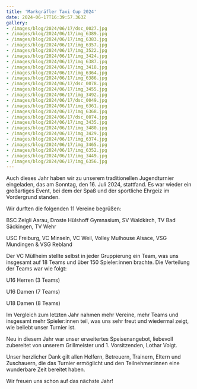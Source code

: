 ```yaml
---
title: 'Markgräfler Taxi Cup 2024'
date: 2024-06-17T16:39:57.363Z
gallery:
- /images/blog/2024/06/17/dsc_0027.jpg
- /images/blog/2024/06/17/img_6389.jpg
- /images/blog/2024/06/17/img_6383.jpg
- /images/blog/2024/06/17/img_6357.jpg
- /images/blog/2024/06/17/img_3522.jpg
- /images/blog/2024/06/17/img_3424.jpg
- /images/blog/2024/06/17/img_6387.jpg
- /images/blog/2024/06/17/img_3418.jpg
- /images/blog/2024/06/17/img_6364.jpg
- /images/blog/2024/06/17/img_6386.jpg
- /images/blog/2024/06/17/dsc_0078.jpg
- /images/blog/2024/06/17/img_3455.jpg
- /images/blog/2024/06/17/img_3492.jpg
- /images/blog/2024/06/17/dsc_0049.jpg
- /images/blog/2024/06/17/img_6361.jpg
- /images/blog/2024/06/17/img_6368.jpg
- /images/blog/2024/06/17/dsc_0074.jpg
- /images/blog/2024/06/17/img_3435.jpg
- /images/blog/2024/06/17/img_3480.jpg
- /images/blog/2024/06/17/img_3429.jpg
- /images/blog/2024/06/17/img_6374.jpg
- /images/blog/2024/06/17/img_3465.jpg
- /images/blog/2024/06/17/img_6352.jpg
- /images/blog/2024/06/17/img_3449.jpg
- /images/blog/2024/06/17/img_6356.jpg
---
```

Auch dieses Jahr haben wir zu unserem traditionellen Jugendturnier eingeladen, das am Sonntag, den 16. Juli 2024, stattfand. Es war wieder ein großartiges Event, bei dem der Spaß und der sportliche Ehrgeiz im Vordergrund standen.



Wir durften die folgenden 11 Vereine begrüßen:

BSC Zelgli Aarau, Droste Hülshoff Gymnasium, SV Waldkirch, TV Bad Säckingen, TV Wehr

USC Freiburg, VC Minseln, VC Weil, Volley Mulhouse Alsace, VSG Mundingen & VSG Rebland



Der VC Müllheim stellte selbst in jeder Gruppierung ein Team, was uns insgesamt auf 18 Teams und über 150 Spieler:innen brachte. Die Verteilung der Teams war wie folgt:



U16 Herren (3 Teams)

U16 Damen (7 Teams)

U18 Damen (8 Teams)



Im Vergleich zum letzten Jahr nahmen mehr Vereine, mehr Teams und insgesamt mehr Spieler:innen teil, was uns sehr freut und wiedermal zeigt, wie beliebt unser Turnier ist.



Neu in diesem Jahr war unser erweitertes Speisenangebot, liebevoll zubereitet von unserem Grillmeister und 1. Vorsitzenden, Lothar Voigt.



Unser herzlicher Dank gilt allen Helfern, Betreuern, Trainern, Eltern und Zuschauern, die das Turnier ermöglicht und den Teilnehmer:innen eine wunderbare Zeit bereitet haben.



Wir freuen uns schon auf das nächste Jahr!

